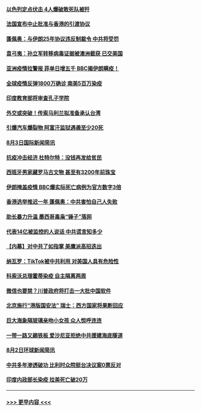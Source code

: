 #### [以色列定点伏击 4人爆破敢死队被歼](../pages/prog202/a102909627.md?t=08040602) 
#### [法国宣布中止批准与香港的引渡协议](../pages/prog202/a102909595.md?t=08040602) 
#### [蓬佩奥：与伊朗25年协议违反制裁令 中共将受罚](../pages/prog202/a102909593.md?t=08040602) 
#### [袁弓夷：孙立军转移病毒证据被澳洲截获 已交美国](../pages/prog202/a102909584.md?t=08040602) 
#### [亚洲疫情拉警报 菲单日增五千 BBC揭伊朗瞒疫！](../pages/prog202/a102909483.md?t=08040602) 
#### [全球疫情反弹1800万确诊 南美5百万染疫](../pages/prog202/a102909460.md?t=08040602) 
#### [印度教育部将审查孔子学院](../pages/prog202/a102909430.md?t=08040602) 
#### [外交或突破！传索马利兰拟准备承认台湾](../pages/prog202/a102909409.md?t=08040602) 
#### [引爆汽车爆裂物 阿富汗监狱遇袭至少20死](../pages/prog202/a102909279.md?t=08040602) 
#### [8月3日国际新闻简讯](../pages/prog202/a102909187.md?t=08040602) 
#### [抗疫冲击经济 杜特尔特：没钱再发给贫民](../pages/prog202/a102909143.md?t=08040602) 
#### [西班牙男家藏罗马古文物 甚至有3200年前珠宝](../pages/prog202/a102909145.md?t=08040602) 
#### [伊朗掩盖疫情 BBC爆实际死亡病例为官方数字3倍](../pages/prog202/a102909128.md?t=08040602) 
#### [香港选举推迟一年 蓬佩奥：中共害怕自己人失败](../pages/prog202/a102909049.md?t=08040602) 
#### [助长暴力升温 墨西哥毒枭“锤子”落网](../pages/prog202/a102909008.md?t=08040602) 
#### [代表14亿被监控的人说话 中共谎言知多少](../pages/prog202/a102909036.md?t=08040602) 
#### [【内幕】对中共了如指掌 美鹰派高招迭出](../pages/prog202/a102908979.md?t=08040602) 
#### [纳瓦罗：TikTok被中共利用 对美国人具有危险性](../pages/prog202/a102908999.md?t=08040602) 
#### [科索沃总理霍蒂染疫 自主隔离两周](../pages/prog202/a102908985.md?t=08040602) 
#### [微信也要禁？川普政府将打击一大批中国软件](../pages/prog202/a102908919.md?t=08040602) 
#### [北京施行“港版国安法” 瑞士：西方国家将果断回应](../pages/prog202/a102908930.md?t=08040602) 
#### [巨大海象隔玻璃亲吻小女孩 众人惊呼连连](../pages/prog202/a102908611.md?t=08040602) 
#### [一带一路又踢铁板 爱沙尼亚拒绝中共援建海底隧道](../pages/prog202/a102908830.md?t=08040602) 
#### [8月2日环球新闻简讯](../pages/prog202/a102908799.md?t=08040602) 
#### [中共多年渗透破功 比利时众院挺台决议案0票反对](../pages/prog202/a102908748.md?t=08040602) 
#### [印度内政部长染疫 拉美死亡破20万](../pages/prog202/a102908783.md?t=08040602) 

----
#### [ >>> 更早内容 <<< ](../indexes/prog202-earlier.md)
